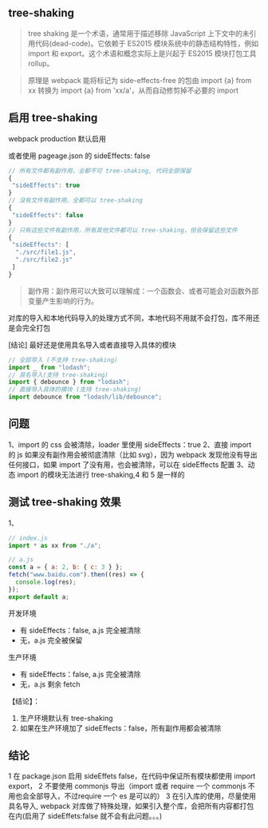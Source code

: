 ## tree-shaking

> tree shaking 是一个术语，通常用于描述移除 JavaScript 上下文中的未引用代码(dead-code)。它依赖于 ES2015 模块系统中的静态结构特性，例如 import 和 export。这个术语和概念实际上是兴起于 ES2015 模块打包工具 rollup。

> 原理是 webpack 能将标记为 side-effects-free 的包由 import {a} from xx 转换为 import {a} from 'xx/a'，从而自动修剪掉不必要的 import

## 启用 tree-shaking

webpack production 默认启用

或者使用 pageage.json 的 sideEffects: false

```js
// 所有文件都有副作用，全都不可 tree-shaking, 代码全部保留
{
 "sideEffects": true
}
// 没有文件有副作用，全都可以 tree-shaking
{
 "sideEffects": false
}
// 只有这些文件有副作用，所有其他文件都可以 tree-shaking，但会保留这些文件
{
 "sideEffects": [
  "./src/file1.js",
  "./src/file2.js"
 ]
}

```

> 副作用：副作用可以大致可以理解成：一个函数会、或者可能会对函数外部变量产生影响的行为。

对库的导入和本地代码导入的处理方式不同，本地代码不用就不会打包，库不用还是会完全打包

[结论] 最好还是使用具名导入或者直接导入具体的模块

```js
// 全部导入 (不支持 tree-shaking)
import _ from "lodash";
// 具名导入(支持 tree-shaking)
import { debounce } from "lodash";
// 直接导入具体的模块 (支持 tree-shaking)
import debounce from "lodash/lib/debounce";
```

## 问题

1、import 的 css 会被清除，loader 里使用 sideEffects：true
2、直接 import 的 js 如果没有副作用会被彻底清除（比如 svg），因为 webpack 发现他没有导出任何接口，如果 import 了没有用，也会被清除，可以在 sideEffects 配置
3、动态 import 的模块无法进行 tree-shaking,4 和 5 是一样的

## 测试 tree-shaking 效果

1、

```js
// index.js
import * as xx from "./a";

// a.js
const a = { a: 2, b: { c: 3 } };
fetch("www.baidu.com").then((res) => {
  console.log(res);
});
export default a;
```

开发环境

- 有 sideEffects：false, a.js 完全被清除
- 无，a.js 完全被保留

生产环境

- 有 sideEffects：false, a.js 完全被清除
- 无，a.js 剩余 fetch

【结论】：

1. 生产环境默认有 tree-shaking
2. 如果在生产环境加了 sideEffects：false，所有副作用都会被清除

## 结论

1 在 package.json 启用 sideEffets false，在代码中保证所有模块都使用 import export，
2 不要使用 commonjs 导出（import 或者 require 一个 commonjs 不用也会全部导入，不过require 一个 es 是可以的）
3 在引入库的使用，尽量使用具名导入, webpack 对库做了特殊处理，如果引入整个库，会把所有内容都打包在内(启用了 sideEffets:false 就不会有此问题。。。)
